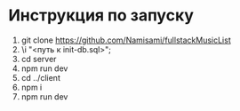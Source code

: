 # Инструкция по запуску
1. git clone https://github.com/Namisami/fullstackMusicList
2. \i "<путь к init-db.sql>";
3. cd server
4. npm run dev
5. cd ../client
6. npm i
7. npm run dev
